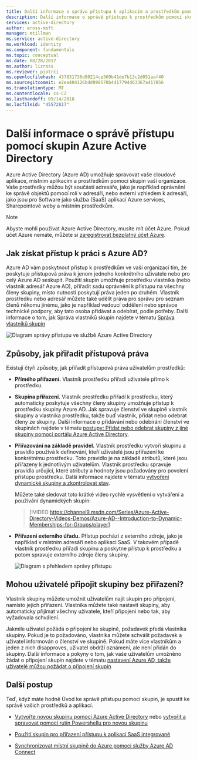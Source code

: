 ```yaml
---
title: Další informace o správu přístupu k aplikacím a prostředkům pomocí skupin Azure Active Directory | Dokumentace Microsoftu
description: Další informace o správě přístupu k prostředkům pomocí skupin Azure Active Directory, místních aplikací a cloudových aplikací vaší organizace.
services: active-directory
author: eross-msft
manager: mtillman
ms.service: active-directory
ms.workload: identity
ms.component: fundamentals
ms.topic: conceptual
ms.date: 08/28/2017
ms.author: lizross
ms.reviewer: piotrci
ms.openlocfilehash: 437831736d80214ce569b41de7b13c2d051aaf40
ms.sourcegitcommit: e2ea404126bdd990570b4417794d63367a417856
ms.translationtype: MT
ms.contentlocale: cs-CZ
ms.lasthandoff: 09/14/2018
ms.locfileid: "45572817"
---
```

# <a name="learn-about-access-management-using-azure-active-directory-groups"></a>Další informace o správě přístupu pomocí skupin Azure Active Directory
Azure Active Directory (Azure AD) umožňuje spravovat vaše cloudové aplikace, místním aplikacím a prostředkům pomocí skupin vaší organizace. Vaše prostředky můžou být součástí adresáře, jako je například oprávnění ke správě objektů pomocí rolí v adresáři, nebo externí vzhledem k adresáři, jako jsou pro Software jako služba (SaaS) aplikací Azure services, Sharepointové weby a místním prostředkům.

>[!NOTE]
>Abyste mohli používat Azure Active Directory, musíte mít účet Azure. Pokud účet Azure nemáte, můžete si [zaregistrovat bezplatný účet Azure](https://azure.microsoft.com/free/).

## <a name="how-does-access-management-in-azure-ad-work"></a>Jak získat přístup k práci s Azure AD?
Azure AD vám poskytnout přístup k prostředkům ve vaší organizaci tím, že poskytuje přístupová práva k jenom jednoho konkrétního uživatele nebo pro celý Azure AD seskupit. Použití skupin umožňuje prostředku vlastníka (nebo vlastník adresář Azure AD), přiřadit sadu oprávnění k přístupu na všechny členy skupiny, místo nutnosti poskytují práva jeden po druhém. Vlastník prostředku nebo adresář můžete také udělit práva pro správu pro seznam členů někomu jinému, jako je například vedoucí oddělení nebo správce technické podpory, aby tato osoba přidávat a odebírat, podle potřeby. Další informace o tom, jak Správa vlastníků skupin najdete v tématu [Správa vlastníků skupin](active-directory-accessmanagement-managing-group-owners.md)

![Diagram správy přístupu ve službě Azure Active Directory](./media/active-directory-manage-groups/active-directory-access-management-works.png)

## <a name="ways-to-assign-access-rights"></a>Způsoby, jak přiřadit přístupová práva
Existují čtyři způsoby, jak přiřadit přístupová práva uživatelům prostředků:

- **Přímého přiřazení.** Vlastník prostředku přiřadí uživatele přímo k prostředku.

- **Skupina přiřazení.** Vlastník prostředku přiřadí k prostředku, který automaticky poskytuje všechny členy skupiny umožňuje přístup k prostředku skupiny Azure AD. Jak spravuje členství ve skupině vlastník skupiny a vlastníka prostředku, takže buď vlastník, přidat nebo odebrat členy ze skupiny. Další informace o přidávání nebo odebírání členství ve skupinách najdete v tématu [postupy: Přidat nebo odebrat skupiny z jiné skupiny pomocí portálu Azure Active Directory](active-directory-groups-membership-azure-portal.md). 

- **Přiřazování na základě pravidel.** Vlastník prostředku vytvoří skupinu a pravidlo používá k definování, kteří uživatelé jsou přiřazení ke konkrétnímu prostředku. Toto pravidlo je na základě atributů, které jsou přiřazeny k jednotlivým uživatelům. Vlastník prostředku spravuje pravidla určující, které atributy a hodnoty jsou požadovány pro povolení přístupu prostředku. Další informace najdete v tématu [vytvoření dynamické skupiny a zkontrolovat stav](../users-groups-roles/groups-create-rule.md).

    Můžete také sledovat toto krátké video rychlé vysvětlení o vytváření a používání dynamických skupin:

    >[!VIDEO https://channel9.msdn.com/Series/Azure-Active-Directory-Videos-Demos/Azure-AD--Introduction-to-Dynamic-Memberships-for-Groups/player]

- **Přiřazení externího úřadu.** Přístup pochází z externího zdroje, jako je například v místním adresáři nebo aplikaci SaaS. V takovém případě vlastník prostředku přiřadí skupinu a poskytne přístup k prostředku a potom spravuje externího zdroje členy skupiny.

   ![Diagram s přehledem správy přístupu](./media/active-directory-manage-groups/access-management-overview.png)

## <a name="can-users-join-groups-without-being-assigned"></a>Mohou uživatelé připojit skupiny bez přiřazení?
Vlastník skupiny můžete umožnit uživatelům najít skupin pro připojení, namísto jejich přiřazení. Vlastníka můžete také nastavit skupiny, aby automaticky přijímat všechny uživatele, kteří připojení nebo tak, aby vyžadovala schválení.

Jakmile uživatel požádá o připojení ke skupině, požadavek předá vlastníka skupiny. Pokud je to požadováno, vlastníka můžete schválit požadavek a uživatel informován o členství ve skupině. Pokud máte více vlastníkům a jeden z nich disapproves, uživatel obdrží oznámení, ale není přidán do skupiny. Další informace a pokyny o tom, jak vaše uživatelům umožněno žádat o připojení skupin najdete v tématu [nastavení Azure AD, takže uživatelé můžou požádat o připojení skupin](../users-groups-roles/groups-self-service-management.md)

## <a name="next-steps"></a>Další postup
Teď, když máte hodně Úvod ke správě přístupu pomocí skupin, je spustit ke správě vašich prostředků a aplikací.

- [Vytvořte novou skupinu pomocí Azure Active Directory](active-directory-groups-create-azure-portal.md) nebo [vytvořit a spravovat pomocí rutin Powershellu pro novou skupinu](../users-groups-roles/groups-settings-v2-cmdlets.md)

- [Použití skupin pro přiřazení přístupu k aplikaci SaaS integrované](../users-groups-roles/groups-saasapps.md)

- [Synchronizovat místní skupině do Azure pomocí služby Azure AD Connect](../connect/active-directory-aadconnect.md)